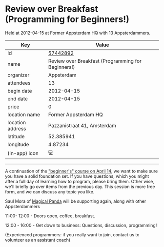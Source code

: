# Review over Breakfast (Programming for Beginners!)
Held at 2012-04-15 at Former Appsterdam HQ with 13 Appsterdammers.
        
|Key|Value
|---|---|
|id|[57442892](https://www.meetup.com/appsterdam/events/57442892/)|
|name|Review over Breakfast (Programming for Beginners!)|
|organizer|Appsterdam|
|attendees|13|
|begin date|2012-04-15|
|end date|2012-04-15|
|price|0|
|location name|Former Appsterdam HQ|
|location address|Pazzanistraat 41, Amsterdam|
|latitude|52.385941|
|longitude|4.87234|
|(in-app) icon|💻|

---

A continuation of the ["beginner's" course on April 14](http://www.meetup.com/Appsterdam/events/57441192/), we want to make sure you have a solid foundation set. If you have questions, which you might after a full day of learning how to program, please bring them. Other wise, we'll briefly go over items from the previous day. This session is more free form, and we can discuss any topic you like.

Saul Mora of [Magical Panda](http://magicalpanda.com/) will be supporting again, along with other Appsterdammers

11:00- 12:00 - Doors open, coffee, breakfast. 

12:00 - 16:00 - Get down to business: Questions, discussion, programming!

(Experienced programmers: if you really want to join, contact us to volunteer as an assistant coach)

 

 

 


